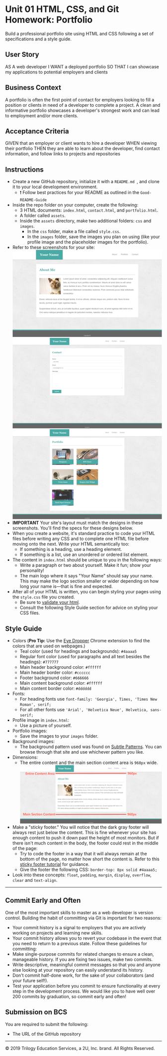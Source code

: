 # Unit 01 HTML, CSS, and Git Homework: Portfolio
Build a professional portfolio site using HTML and CSS following a set of specifications and a style guide.
## User Story
AS A web developer
I WANT a deployed portfolio
SO THAT I can showcase my applications to potential employers and clients
## Business Context
A portfolio is often the first point of contact for employers looking to fill a position or clients in need of a developer to complete a project. A clean and informative portfolio showcases a developer's strongest work and can lead to employment and/or more clients.
## Acceptance Criteria
GIVEN that an employer or client wants to hire a developer
WHEN viewing their portfolio
THEN they are able to learn about the developer, find contact information, and follow links to projects and repositories
## Instructions
* Create a new GitHub repository, initialize it with a `README.md `, and clone it to your local development environment.
   * ❗ Follow best practices for your README as outlined in the `Good-README-Guide`
* Inside the repo folder on your computer, create the following:
   * 3 HTML documents: `index.html`, `contact.html`, and `portfolio.html`.
   * A folder called `assets`.
   * Inside the `assets` directory, make two additional folders: `css` and `images`.
     * In the `css` folder, make a file called `style.css`.
     * In the `images` folder, save the images you plan on using (like your profile image and the placeholder images for the portfolio).
* Refer to these screenshots for your site:
   ![Portfolio About](./Assets/Images/portfolio-about-me.png)
   ![Portfolio Contact](./Assets/Images/portfolio-contact.png)
   ![Portfolio Gallery](./Assets/Images/portfolio-gallery.png)
* **IMPORTANT** Your site's layout must match the designs in these screenshots. You'll find the specs for these designs below.
* When you create a website, it's standard practice to code your HTML files before writing any CSS and to complete one HTML file before moving onto the next. Write your HTML semantically too:
   * If something is a heading, use a heading element.
   * If something is a list, use an unordered or ordered list element.
* The content in `index.html` should be unique to you in the following ways:
   * Write a paragraph or two about yourself. Make it fun; show your personality!
   * The main logo where it says "Your Name" should say your name. This may make the logo section smaller or wider depending on how long your name is—that is fine and expected.
* After all of your HTML is written, you can begin styling your pages using the `style.css` file you created.
   * Be sure to [validate your html](https://validator.w3.org/#validate_by_input).
   * Consult the following Style Guide section for advice on styling your CSS files.
## Style Guide
* Colors (**Pro Tip:** Use the [Eye Dropper](https://chrome.google.com/webstore/detail/eye-dropper/hmdcmlfkchdmnmnmheododdhjedfccka) Chrome extension to find the colors that are used on webpages.)
   * Teal color (used for headings and backgrounds): `#4aaaa5`
   * Regular font color (used for paragraphs and all text besides the headings): `#777777`
   * Main header background color: `#ffffff`
   * Main header border color: `#cccccc`
   * Footer background color: `#666666`
   * Main content background color: `#ffffff`
   * Main content border color: `#dddddd`
* Fonts:
   * For heading fonts use `font-family: 'Georgia', Times, 'Times New Roman', serif;`
   * For all other fonts use `'Arial', 'Helvetica Neue', Helvetica, sans-serif;`
* Profile image in `index.html`:
   * Use a picture of yourself.
* Portfolio images:
   * Save the images to your `images` folder.
* Background images:
   * The background pattern used was found on [Subtle Patterns](https://subtlepatterns.com/). You can browse through that site and use whichever pattern you like.
* Dimensions:
   * The entire content and the main section content area is `960px` wide.
   ![Recommended Dimensions](./Assets/Images/Recommended-Dimensions.png)
* Make a "sticky footer." You will notice that the dark gray footer will always rest just below the content. This is fine whenever your site has enough content to push it down past the height of most monitors. But if there isn't much content in the body, the footer could rest in the middle of the page:
   * Try to code the footer in a way that it will always remain at the bottom of the page, no matter how short the content is. Refer to this [sticky footer tutorial](https://css-tricks.com/couple-takes-sticky-footer/) for guidance.
   * Give the footer the following CSS: `border-top: 8px solid #4aaaa5;`
* Look into these concepts: `float`, `padding`, `margin`, `display`, `overflow`, `clear` and `text-align`.
- - -
## Commit Early and Often
One of the most important skills to master as a web developer is version control. Building the habit of committing via Git is important for two reasons:
* Your commit history is a signal to employers that you are actively working on projects and learning new skills.
* Your commit history allows you to revert your codebase in the event that you need to return to a previous state.
Follow these guidelines for committing:
* Make single-purpose commits for related changes to ensure a clean, manageable history. If you are fixing two issues, make two commits.
* Write descriptive, meaningful commit messages so that you and anyone else looking at your repository can easily understand its history.
* Don't commit half-done work, for the sake of your collaborators (and your future self!).
* Test your application before you commit to ensure functionality at every step in the development process.
We would like you to have well over 200 commits by graduation, so commit early and often!
## Submission on BCS
You are required to submit the following:
* The URL of the GitHub repository
- - -
© 2019 Trilogy Education Services, a 2U, Inc. brand. All Rights Reserved.